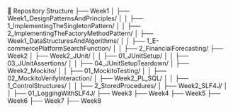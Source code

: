 📁 Repository Structure
├── Week1
│   ├── Week1_DesignPatternsAndPrinciples/
│   │   ├── 1_ImplementingTheSingletonPattern/
│   │   ├── 2_ImplementingTheFactoryMethodPattern/
│   ├── Week1_DataStructuresAndAlgorithms/
│   │   ├── 1_E-commercePlatformSearchFunction/
│   │   ├── 2_FinancialForecasting/
├── Week2
│   ├── Week2_JUnit/
│   │   ├── 01_JUnitSetup/
│   │   ├── 03_JUnitAssertions/
│   │   ├── 04_JUnitSetupTeardown/
│   ├── Week2_Mockito/
│   │   ├── 01_MockitoTesting/
│   │   ├── 02_MockitoVerifyInteraction/
│   ├── Week2_PL_SQL/
│   │   ├── 1_ControlStructures/
│   │   ├── 2_StoredProcedures/
│   ├── Week2_SLF4J/
│   │   ├── 01_LoggingWithSLF4J/
├── Week3
├── Week4
├── Week5
├── Week6
├── Week7
├── Week8
